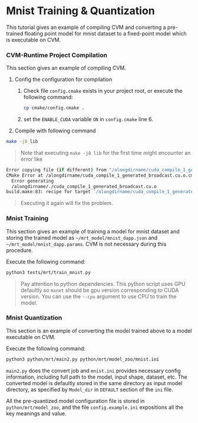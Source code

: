 # Mnist Training & Quantization

This tutorial gives an example of compiling CVM and converting a pre-trained floating point model for mnist dataset to a fixed-point model which is executable on CVM.

### CVM-Runtime Project Compilation
This section gives an example of compiling CVM.

1. Config the configuration for compilation

   1. Check file `config.cmake` exists in your project root, or execute the following command:

      ```bash
      cp cmake/config.cmake .
      ```

   2. set the `ENABLE_CUDA` variable `ON` in `config.cmake` line 6.

2. Compile with following command

```bash
make -j8 lib
```
> Note that executing `make -j8 lib` for the first time might encounter an error like

  ``` bash
  Error copying file (if different) from "/alongdirname/cuda_compile_1_generated_broadcast.cu.o.depend.tmp" to "/alongdirname/cuda_compile_1_generated_broadcast.cu.o.depend".
  CMake Error at /alongdirname/cuda_compile_1_generated_broadcast.cu.o.cmake:246 (message):
    Error generating
    /alongdirname/./cuda_compile_1_generated_broadcast.cu.o
  build.make:83: recipe for target '/alongdirname/cuda_compile_1_generated_broadcast.cu.o' failed
  ```

> Executing it again will fix the problem.


### Mnist Training
This section gives an example of training a model for mnist dataset and storing the trained model as `~/mrt_model/mnist_dapp.json` and `~/mrt_model/mnist_dapp.params`. CVM is not necessary during this procedure.

Execute the following command:

```bash
python3 tests/mrt/train_mnist.py
```
> Pay attention to python dependencies. This python script uses GPU defaultly so `mxnet` should be gpu version corresponding to CUDA version.
> You can use the `--cpu` argument to use CPU to train the model.

### Mnist Quantization
This section is an example of converting the model trained above to a model executable on CVM.

Execute the following command:

```bash
python3 python/mrt/main2.py python/mrt/model_zoo/mnist.ini
```
`main2.py` does the convert job and `mnist.ini` provides necessary config information, including full path to the model, input shape, dataset, etc.
The converted model is defaultly stored in the same directory as input model directory, as specified by `Model_dir` in `DEFAULT` section of the `ini` file.

 All the pre-quantized model configuration file is stored in `python/mrt/model_zoo`, and the file `config.example.ini` expositions all the key meanings and value. 
